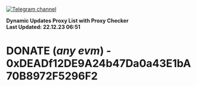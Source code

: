[![Telegram channel](https://img.shields.io/endpoint?url=https://runkit.io/damiankrawczyk/telegram-badge/branches/master?url=https://t.me/n4z4v0d)](https://t.me/n4z4v0d) 

**Dynamic Updates Proxy List with Proxy Checker**  
**Last Updated: 22.12.23 06:51**

# DONATE (_any evm_) - 0xDEADf12DE9A24b47Da0a43E1bA70B8972F5296F2
